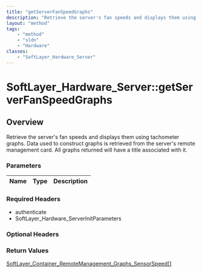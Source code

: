 ```yaml
---
title: "getServerFanSpeedGraphs"
description: "Retrieve the server's fan speeds and displays them using tachometer graphs.  Data used to construct graphs is retrieved... "
layout: "method"
tags:
    - "method"
    - "sldn"
    - "Hardware"
classes:
    - "SoftLayer_Hardware_Server"
---
```

# SoftLayer_Hardware_Server::getServerFanSpeedGraphs
## Overview 
Retrieve the server's fan speeds and displays them using tachometer graphs.  Data used to construct graphs is retrieved from the server's remote management card.  All graphs returned will have a title associated with it. 

### Parameters 
|Name | Type | Description |
| --- | --- | --- |


### Required Headers
* authenticate
* SoftLayer_Hardware_ServerInitParameters

### Optional Headers

### Return Values
<a href='/reference/datatypes/SoftLayer_Container_RemoteManagement_Graphs_SensorSpeed'>SoftLayer_Container_RemoteManagement_Graphs_SensorSpeed[] </a>
